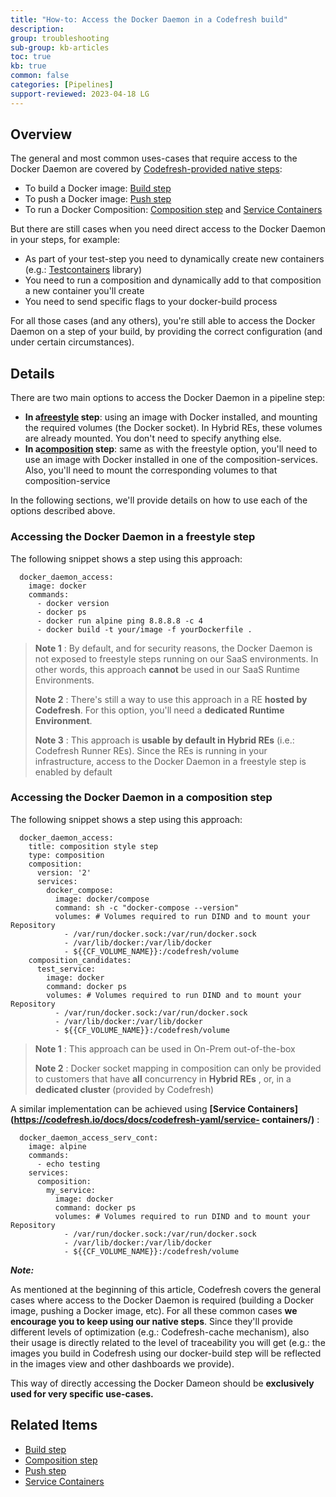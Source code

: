 ```yaml
---
title: "How-to: Access the Docker Daemon in a Codefresh build"
description: 
group: troubleshooting
sub-group: kb-articles
toc: true
kb: true
common: false
categories: [Pipelines]
support-reviewed: 2023-04-18 LG
---
```


## Overview

The general and most common uses-cases that require access to the Docker
Daemon are covered by [Codefresh-provided native
steps](https://codefresh.io/docs/docs/codefresh-yaml/steps/):

  * To build a Docker image: [Build step](https://codefresh.io/docs/docs/codefresh-yaml/steps/build/)
  * To push a Docker image: [Push step](https://codefresh.io/docs/docs/codefresh-yaml/steps/push/)
  * To run a Docker Composition: [Composition step](https://codefresh.io/docs/docs/codefresh-yaml/steps/composition/) and [Service Containers](https://codefresh.io/docs/docs/codefresh-yaml/service-containers/)

But there are still cases when you need direct access to the Docker Daemon in
your steps, for example:

  * As part of your test-step you need to dynamically create new containers (e.g.: [Testcontainers](https://www.testcontainers.org/) library)
  * You need to run a composition and dynamically add to that composition a new container you'll create
  * You need to send specific flags to your docker-build process

For all those cases (and any others), you're still able to access the Docker
Daemon on a step of your build, by providing the correct configuration (and
under certain circumstances).

## Details

There are two main options to access the Docker Daemon in a pipeline step:

  * **In a[freestyle](https://codefresh.io/docs/docs/codefresh-yaml/steps/freestyle/) step**: using an image with Docker installed, and mounting the required volumes (the Docker socket). In Hybrid REs, these volumes are already mounted. You don't need to specify anything else.
  * **In a[composition](https://codefresh.io/docs/docs/codefresh-yaml/steps/composition/) step**: same as with the freestyle option, you'll need to use an image with Docker installed in one of the composition-services. Also, you'll need to mount the corresponding volumes to that composition-service

In the following sections, we'll provide details on how to use each of the
options described above.

### Accessing the Docker Daemon in a freestyle step

The following snippet shows a step using this approach:

    
    
      docker_daemon_access:
        image: docker
        commands:
          - docker version
          - docker ps
          - docker run alpine ping 8.8.8.8 -c 4      
          - docker build -t your/image -f yourDockerfile . 
    

> **Note 1** : By default, and for security reasons, the Docker Daemon is not
> exposed to freestyle steps running on our SaaS environments. In other words,
> this approach **cannot** be used in our SaaS Runtime Environments.
>
> **Note 2** : There's still a way to use this approach in a RE **hosted by
> Codefresh**. For this option, you'll need a **dedicated Runtime
> Environment**.
>
> **Note 3** : This approach is **usable by default in Hybrid REs** (i.e.:
> Codefresh Runner REs). Since the REs is running in your infrastructure,
> access to the Docker Daemon in a freestyle step is enabled by default

### Accessing the Docker Daemon in a composition step

The following snippet shows a step using this approach:

    
    
      docker_daemon_access:
        title: composition style step
        type: composition
        composition:
          version: '2'
          services:
            docker_compose:
              image: docker/compose
              command: sh -c "docker-compose --version"
              volumes: # Volumes required to run DIND and to mount your Repository
                - /var/run/docker.sock:/var/run/docker.sock
                - /var/lib/docker:/var/lib/docker
                - ${{CF_VOLUME_NAME}}:/codefresh/volume
        composition_candidates:
          test_service:
            image: docker
            command: docker ps
            volumes: # Volumes required to run DIND and to mount your Repository
              - /var/run/docker.sock:/var/run/docker.sock
              - /var/lib/docker:/var/lib/docker
              - ${{CF_VOLUME_NAME}}:/codefresh/volume
    

> **Note 1** : This approach can be used in On-Prem out-of-the-box  
>  
>  **Note 2** : Docker socket mapping in composition can only be provided to
> customers that have **all** concurrency in **Hybrid REs** , or, in a
> **dedicated cluster** (provided by Codefresh)

A similar implementation can be achieved using **[Service
Containers](https://codefresh.io/docs/docs/codefresh-yaml/service-
containers/)** :

    
    
      docker_daemon_access_serv_cont:
        image: alpine
        commands:
          - echo testing
        services:
          composition:
            my_service:
              image: docker
              command: docker ps
              volumes: # Volumes required to run DIND and to mount your Repository
                - /var/run/docker.sock:/var/run/docker.sock
                - /var/lib/docker:/var/lib/docker
                - ${{CF_VOLUME_NAME}}:/codefresh/volume
    

**_Note:_**

As mentioned at the beginning of this article, Codefresh covers the general
cases where access to the Docker Daemon is required (building a Docker image,
pushing a Docker image, etc). For all these common cases **we encourage you to
keep using our native steps**. Since they'll provide different levels of
optimization (e.g.: Codefresh-cache mechanism), also their usage is directly
related to the level of traceability you will get (e.g.: the images you build
in Codefresh using our docker-build step will be reflected in the images view
and other dashboards we provide).

This way of directly accessing the Docker Dameon should be **exclusively used
for very specific use-cases.**

## Related Items

  * [Build step](https://codefresh.io/docs/docs/codefresh-yaml/steps/build/)
  * [Composition step](https://codefresh.io/docs/docs/codefresh-yaml/steps/composition/)
  * [Push step](https://codefresh.io/docs/docs/codefresh-yaml/steps/push/)
  * [Service Containers](https://codefresh.io/docs/docs/codefresh-yaml/service-containers/)

